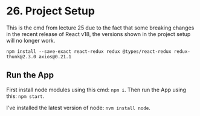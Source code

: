 # 26. Project Setup

This is the cmd from lecture 25 due to the fact that some breaking changes in the recent release of React v18, the versions shown in the project setup will no longer work.

`npm install --save-exact react-redux redux @types/react-redux redux-thunk@2.3.0 axios@0.21.1`

## Run the App

First install node modules using this cmd: `npm i`.
Then run the App using this: `npm start`.

I've installed the latest version of node: `nvm install node`.


